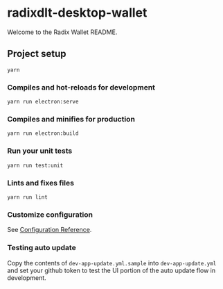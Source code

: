 # radixdlt-desktop-wallet
Welcome to the Radix Wallet README.

## Project setup
```
yarn
```

### Compiles and hot-reloads for development
```
yarn run electron:serve
```

### Compiles and minifies for production
```
yarn run electron:build
```

### Run your unit tests
```
yarn run test:unit
```

### Lints and fixes files
```
yarn run lint
```

### Customize configuration
See [Configuration Reference](https://cli.vuejs.org/config/).

### Testing auto update

Copy the contents of `dev-app-update.yml.sample` into `dev-app-update.yml` and
set your github token to test the UI portion of the auto update flow in development.

